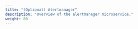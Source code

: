 ```yaml
---
title: "(Optional) Alertmanager"
description: "Overview of the alertmanager microservice."
weight: 80
---
```

